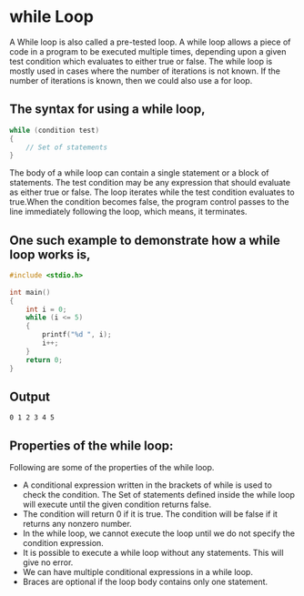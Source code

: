 # while Loop
A While loop is also called a pre-tested loop. A while loop allows a piece of code in a program to be executed multiple times, depending upon a given test condition which evaluates to either true or false. The while loop is mostly used in cases where the number of iterations is not known. If the number of iterations is known, then we could also use a for loop.

 

## The syntax for using a while loop,

``` c
while (condition test)
{
    // Set of statements
}
```
The body of a while loop can contain a single statement or a block of statements. The test condition may be any expression that should evaluate as either true or false. The loop iterates while the test condition evaluates to true.When the condition becomes false, the program control passes to the line immediately following the loop, which means, it terminates.

 

## One such example to demonstrate how a while loop works is,

``` c
#include <stdio.h>
 
int main()
{
    int i = 0;
    while (i <= 5)
    {
        printf("%d ", i);
        i++;
    }
    return 0;
}
```

## Output

```
0 1 2 3 4 5
```

## Properties of the while loop:
Following are some of the properties of the while loop.

- A conditional expression written in the brackets of while is used to check the condition. The Set of statements defined inside the while loop will execute until the given condition returns false.
- The condition will return 0 if it is true. The condition will be false if it returns any nonzero number.
- In the while loop, we cannot execute the loop until we do not specify the condition expression.
- It is possible to execute a while loop without any statements. This will give no error.
- We can have multiple conditional expressions in a while loop.
- Braces are optional if the loop body contains only one statement.
